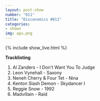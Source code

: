 ```yaml
---
layout: post-show
number: "011"
title: "Disconomics #011"
categories:
- shows
img: apu.png
---
```


{% include show_live.html %}

**Tracklisting**

1. Al Zanders - I Don't Want You To Judge
1. Leon Vynehall - Saxony 
1. Neneh Cherry & Four Tet - Nina
1. Kenton Slash Demon - Skydancer I
1. Reggie Snow - 1992
1. Madvillain - Raid
